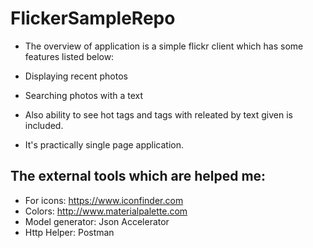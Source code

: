 # FlickerSampleRepo

  * The overview of application is a simple flickr client which has some features listed below:
  * Displaying recent photos
  * Searching photos with a text
 
  * Also ability to see hot tags and tags with releated by text given is included. 
  * It's practically single page application. 
 
  ## The external tools which are helped me:
  * For icons: https://www.iconfinder.com 
  * Colors: http://www.materialpalette.com
  * Model generator: Json Accelerator
  * Http Helper: Postman
 
